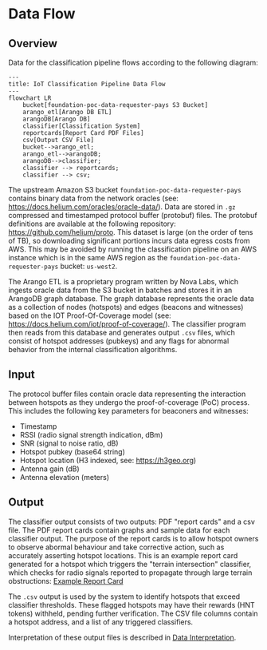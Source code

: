 # Data Flow

## Overview

Data for the classification pipeline flows according to the following diagram:

```mermaid
---
title: IoT Classification Pipeline Data Flow
---
flowchart LR
    bucket[foundation-poc-data-requester-pays S3 Bucket]
    arango_etl[Arango DB ETL]
    arangoDB[Arango DB]
    classifier[Classification System]
    reportcards[Report Card PDF Files]
    csv[Output CSV File]
    bucket-->arango_etl;
    arango_etl-->arangoDB;
    arangoDB-->classifier;
    classifier --> reportcards;
    classifier --> csv;

```

The upstream Amazon S3 bucket `foundation-poc-data-requester-pays` contains binary data from the network oracles (see: https://docs.helium.com/oracles/oracle-data/). Data are stored in `.gz` compressed and timestamped protocol buffer (protobuf) files. The protobuf definitions are available at the following repository: https://github.com/helium/proto. This dataset is large (on the order of tens of TB), so downloading significant portions incurs data egress costs from AWS. This may be avoided by running the classification pipeline on an AWS instance which is in the same AWS region as the `foundation-poc-data-requester-pays` bucket: `us-west2`. 

The Arango ETL is a proprietary program written by Nova Labs, which ingests oracle data from the S3 bucket in batches and stores it in an ArangoDB graph database. The graph database represents the oracle data as a collection of nodes (hotspots) and edges (beacons and witnesses) based on the IOT Proof-Of-Coverage model (see: https://docs.helium.com/iot/proof-of-coverage/). The classifier program then reads from this database and generates output `.csv` files, which consist of hotspot addresses (pubkeys) and any flags for abnormal behavior from the internal classification algorithms. 

## Input

The protocol buffer files contain oracle data representing the interaction between hotspots as they undergo the proof-of-coverage (PoC) process. This includes the following key parameters for beaconers and witnesses:

* Timestamp
* RSSI (radio signal strength indication, dBm)
* SNR (signal to noise ratio, dB)
* Hotspot pubkey (base64 string)
* Hotspot location (H3 indexed, see: https://h3geo.org)
* Antenna gain (dB)
* Antenna elevation (meters)

## Output

The classifier output consists of two outputs: PDF "report cards" and a csv file. The PDF report cards contain graphs and sample data for each classifier output. The purpose of the report cards is to allow hotspot owners to observe abormal behaviour and take corrective action, such as accurately asserting hotspot locations. This is an example report card generated for a hotspot which triggers the "terrain intersection" classifier, which checks for radio signals reported to propagate through large terrain obstructions: [Example Report Card](figures/112aaZLp6rAe15ERqtWXHxvcbsM8b5ZBmypRStTvg17QLioDQc5R.html)

 The `.csv` output is used by the system to identify hotspots that exceed classifier thresholds. These flagged hotspots may have their rewards (HNT tokens) withheld, pending further verification. The CSV file columns contain a hotspot address, and a list of any triggered classifiers. 

Interpretation of these output files is described in [Data Interpretation](#data-interpretation). 